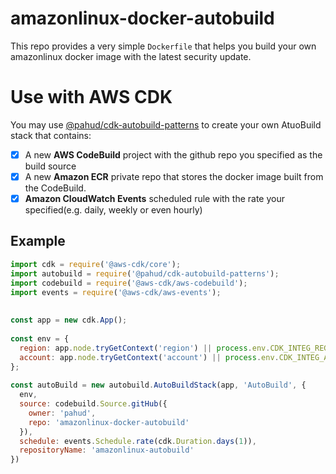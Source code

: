 # amazonlinux-docker-autobuild

This repo provides a very simple `Dockerfile` that helps you build your own amazonlinux docker image with the latest security update.

# Use with AWS CDK

You may use [@pahud/cdk-autobuild-patterns](https://www.npmjs.com/package/@pahud/cdk-autobuild-patterns) to create your own AtuoBuild stack that contains:

- [x] A new **AWS CodeBuild** project with the github repo you specified as the build source
- [x] A new **Amazon ECR** private repo that stores the docker image built from the CodeBuild.
- [x] **Amazon CloudWatch Events** scheduled rule with the rate your specified(e.g. daily, weekly or even hourly)

## Example

```js
import cdk = require('@aws-cdk/core');
import autobuild = require('@pahud/cdk-autobuild-patterns');
import codebuild = require('@aws-cdk/aws-codebuild');
import events = require('@aws-cdk/aws-events');
 
 
const app = new cdk.App();
 
const env = {
  region: app.node.tryGetContext('region') || process.env.CDK_INTEG_REGION || process.env.CDK_DEFAULT_REGION,
  account: app.node.tryGetContext('account') || process.env.CDK_INTEG_ACCOUNT || process.env.CDK_DEFAULT_ACCOUNT
};
 
const autoBuild = new autobuild.AutoBuildStack(app, 'AutoBuild', {
  env,
  source: codebuild.Source.gitHub({
    owner: 'pahud',
    repo: 'amazonlinux-docker-autobuild'
  }),
  schedule: events.Schedule.rate(cdk.Duration.days(1)),
  repositoryName: 'amazonlinux-autobuild'
})
```


